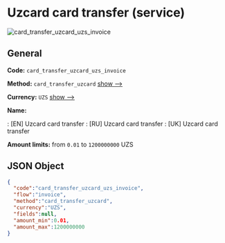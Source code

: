 
# Uzcard card transfer (service) 
![card_transfer_uzcard_uzs_invoice](https://static.openfintech.io/payment_methods/card_transfer_uzcard_uzs_invoice/logo.svg?w=400&c=v0.59.26#w200)  

## General 
 
**Code:** `card_transfer_uzcard_uzs_invoice` 
 
**Method:** `card_transfer_uzcard` 
 [show -->](/payment-methods/card_transfer_uzcard/) 
 
**Currency:** `UZS` [show -->](/currencies/UZS/) 
 
**Name:** 
 
:	[EN] Uzcard card transfer 
:	[RU] Uzcard card transfer 
:	[UK] Uzcard card transfer 
 
**Amount limits:** from `0.01` to `1200000000` UZS 

## JSON Object 

```json
{
  "code":"card_transfer_uzcard_uzs_invoice",
  "flow":"invoice",
  "method":"card_transfer_uzcard",
  "currency":"UZS",
  "fields":null,
  "amount_min":0.01,
  "amount_max":1200000000
}
```  
